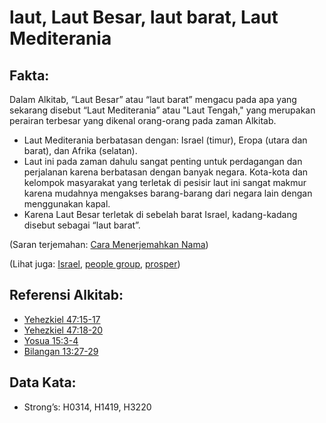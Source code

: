 # laut, Laut Besar, laut barat, Laut Mediterania 

## Fakta:

Dalam Alkitab, “Laut Besar” atau “laut barat” mengacu pada apa yang sekarang disebut “Laut Mediterania” atau "Laut Tengah," yang merupakan perairan terbesar yang dikenal orang-orang pada zaman Alkitab.

* Laut Mediterania berbatasan dengan: Israel (timur), Eropa (utara dan barat), dan Afrika (selatan).
* Laut ini pada zaman dahulu sangat penting untuk perdagangan dan perjalanan karena berbatasan dengan banyak negara. Kota-kota dan kelompok masyarakat yang terletak di pesisir laut ini sangat makmur karena mudahnya mengakses barang-barang dari negara lain dengan menggunakan kapal.
* Karena Laut Besar terletak di sebelah barat Israel, kadang-kadang disebut sebagai “laut barat”.

(Saran terjemahan: [Cara Menerjemahkan Nama](rc://en/ta/man/translate/translate-names))

(Lihat juga: [Israel](../kt/israel.md), [people group](../other/peoplegroup.md), [prosper](../other/prosper.md))

## Referensi Alkitab:

* [Yehezkiel 47:15-17](rc://en/tn/help/ezk/47/15)
* [Yehezkiel 47:18-20](rc://en/tn/help/ezk/47/18)
* [Yosua 15:3-4](rc://en/tn/help/jos/15/03)
* [Bilangan 13:27-29](rc://en/tn/help/num/13/27)

## Data Kata:

* Strong’s: H0314, H1419, H3220

